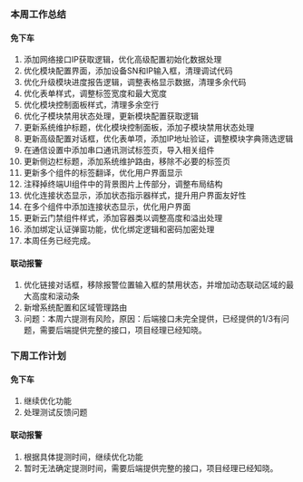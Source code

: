 ### 本周工作总结

#### 免下车

1. 添加网络接口IP获取逻辑，优化高级配置初始化数据处理
2. 优化模块配置界面，添加设备SN和IP输入框，清理调试代码
3. 优化升级模块进度报告逻辑，调整表格显示数据，清理多余代码
4. 优化表单样式，调整标签宽度和最大宽度
5. 优化模块控制面板样式，清理多余空行
6. 优化子模块禁用状态处理，更新模块配置获取逻辑
7. 更新系统维护标题，优化模块控制面板，添加子模块禁用状态处理
8. 更新高级配置对话框，优化表单项，添加IP地址验证，调整模块字典筛选逻辑
9. 在通信设置中添加串口通讯测试标签页，导入相关组件
10. 更新侧边栏标题，添加系统维护路由，移除不必要的标签页
11. 更新多个组件的标签翻译，优化用户界面显示
12. 注释掉终端UI组件中的背景图片上传部分，调整布局结构
13. 优化连接状态显示，添加状态指示器样式，提升用户界面友好性
14. 在多个组件中添加连接状态显示，优化用户界面
15. 更新云门禁组件样式，添加容器类以调整高度和溢出处理
16. 添加绑定认证弹窗功能，优化绑定逻辑和密码加密处理
17. 本周任务已经完成。

#### 联动报警

1. 优化链接对话框，移除报警位置输入框的禁用状态，并增加动态联动区域的最大高度和滚动条
2. 新增系统配置和区域管理路由
3. 问题：本周六提测有风险，原因：后端接口未完全提供，已经提供的1/3有问题，需要后端提供完整的接口，项目经理已经知晓。

### 下周工作计划

#### 免下车

1. 继续优化功能
2. 处理测试反馈问题

#### 联动报警

1. 根据具体提测时间，继续优化功能
2. 暂时无法确定提测时间，需要后端提供完整的接口，项目经理已经知晓。


